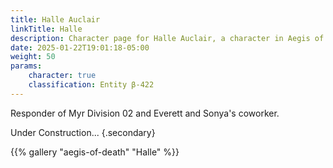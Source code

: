 ```yaml
---
title: Halle Auclair
linkTitle: Halle
description: Character page for Halle Auclair, a character in Aegis of Death.
date: 2025-01-22T19:01:18-05:00
weight: 50
params:
    character: true
    classification: Entity β-422
---
```


Responder of Myr Division 02 and Everett and Sonya's coworker.

<!--more-->

Under Construction...
{.secondary}

<section class="gallery">
{{% gallery "aegis-of-death" "Halle" %}}
</section>
